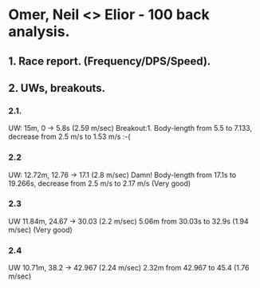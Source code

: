 # Omer, Neil <> Elior - 100 back analysis.

## 1. Race report. (Frequency/DPS/Speed).

## 2. UWs, breakouts.

### 2.1.
UW: 15m, 0 -> 5.8s (2.59 m/sec)
Breakout:1. Body-length from 5.5 to 7.133, decrease from 2.5 m/s to 1.53 m/s :-(

### 2.2
UW: 12.72m, 12.76 -> 17.1 (2.8 m/sec) Damn!
Body-length from 17.1s to 19.266s, decrease from 2.5 m/s to 2.17 m/s (Very good)

### 2.3
UW 11.84m, 24.67 -> 30.03 (2.2 m/sec)
5.06m from 30.03s to 32.9s (1.94 m/sec) (Very good)

### 2.4
UW 10.71m, 38.2 -> 42.967 (2.24 m/sec)
2.32m from 42.967 to 45.4 (1.76 m/sec)
